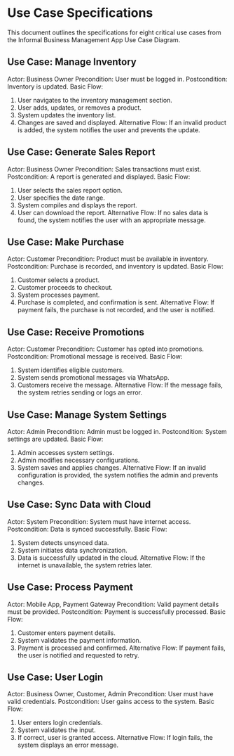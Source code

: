 # Use Case Specifications
This document outlines the specifications for eight critical use cases from the Informal Business Management App Use Case Diagram.

## Use Case: Manage Inventory
Actor: Business Owner
Precondition: User must be logged in.
Postcondition: Inventory is updated.
Basic Flow:
1. User navigates to the inventory management section.
2. User adds, updates, or removes a product.
3. System updates the inventory list.
4. Changes are saved and displayed.
Alternative Flow: If an invalid product is added, the system notifies the user and prevents the update.

## Use Case: Generate Sales Report
Actor: Business Owner
Precondition: Sales transactions must exist.
Postcondition: A report is generated and displayed.
Basic Flow:
1. User selects the sales report option.
2. User specifies the date range.
3. System compiles and displays the report.
4. User can download the report.
Alternative Flow: If no sales data is found, the system notifies the user with an appropriate message.

## Use Case: Make Purchase
Actor: Customer
Precondition: Product must be available in inventory.
Postcondition: Purchase is recorded, and inventory is updated.
Basic Flow:
1. Customer selects a product.
2. Customer proceeds to checkout.
3. System processes payment.
4. Purchase is completed, and confirmation is sent.
Alternative Flow: If payment fails, the purchase is not recorded, and the user is notified.

## Use Case: Receive Promotions
Actor: Customer
Precondition: Customer has opted into promotions.
Postcondition: Promotional message is received.
Basic Flow:
1. System identifies eligible customers.
2. System sends promotional messages via WhatsApp.
3. Customers receive the message.
Alternative Flow: If the message fails, the system retries sending or logs an error.

## Use Case: Manage System Settings
Actor: Admin
Precondition: Admin must be logged in.
Postcondition: System settings are updated.
Basic Flow:
1. Admin accesses system settings.
2. Admin modifies necessary configurations.
3. System saves and applies changes.
Alternative Flow: If an invalid configuration is provided, the system notifies the admin and prevents changes.

## Use Case: Sync Data with Cloud
Actor: System
Precondition: System must have internet access.
Postcondition: Data is synced successfully.
Basic Flow:
1. System detects unsynced data.
2. System initiates data synchronization.
3. Data is successfully updated in the cloud.
Alternative Flow: If the internet is unavailable, the system retries later.

## Use Case: Process Payment
Actor: Mobile App, Payment Gateway
Precondition: Valid payment details must be provided.
Postcondition: Payment is successfully processed.
Basic Flow:
1. Customer enters payment details.
2. System validates the payment information.
3. Payment is processed and confirmed.
Alternative Flow: If payment fails, the user is notified and requested to retry.

## Use Case: User Login
Actor: Business Owner, Customer, Admin
Precondition: User must have valid credentials.
Postcondition: User gains access to the system.
Basic Flow:
1. User enters login credentials.
2. System validates the input.
3. If correct, user is granted access.
Alternative Flow: If login fails, the system displays an error message.

